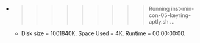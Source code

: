 * >>>>>>>>> Running inst-min-con-05-keyring-aptly.sh ...
  * Disk size = 1001840K. Space Used = 4K. Runtime = 00:00:00:00.
